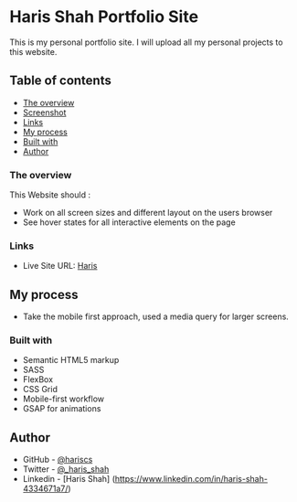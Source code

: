 # Haris Shah Portfolio Site

This is my personal portfolio site. I will upload all my personal projects to this website.

## Table of contents

- [The overview](#the-overview)
- [Screenshot](#screenshot)
- [Links](#links)
- [My process](#my-process)
- [Built with](#built-with)
- [Author](#author)

### The overview

This Website should :

- Work on all screen sizes and different layout on the users browser
- See hover states for all interactive elements on the page

### Links

- Live Site URL: [Haris](https://harisshah.codes/)

## My process

- Take the mobile first approach, used a media query for larger screens.

### Built with

- Semantic HTML5 markup
- SASS
- FlexBox
- CSS Grid
- Mobile-first workflow
- GSAP for animations

## Author

- GitHub - [@hariscs](https://github.com/hariscs)
- Twitter - [@\_haris_shah](https://www.twitter.com/_haris_shah)
- Linkedin - [Haris Shah] (https://www.linkedin.com/in/haris-shah-4334671a7/)
